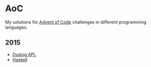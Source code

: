 # AoC

My solutions for [Advent of Code](https://adventofcode.com/) challenges in different programming languages.



## 2015

- [Dyalog APL](2015/APL)
- [Haskell](2015/Haskell)
